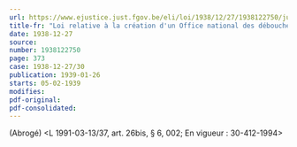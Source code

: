 ```yaml
---
url: https://www.ejustice.just.fgov.be/eli/loi/1938/12/27/1938122750/justel
title-fr: "Loi relative à la création d'un Office national des débouchés agricoles et horticoles. (NOTE : Consultation des versions antérieures à partir du 01-01-1987 et mise à jour au 04-02-1995) Voir modification(s)"
date: 1938-12-27
source:
number: 1938122750
page: 373
case: 1938-12-27/30
publication: 1939-01-26
starts: 05-02-1939
modifies:
pdf-original:
pdf-consolidated:
---
```


(Abrogé) <L 1991-03-13/37, art. 26bis, § 6, 002;  En vigueur :  30-412-1994>
